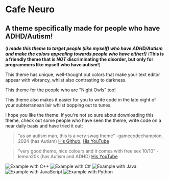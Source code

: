 # Cafe Neuro
## A theme specifically made for people who have ADHD/Autism!

(***I made this theme to target people (like myself) who have ADHD/Autism and make the colors appealing towards people who have either!)***
(**This is a friendly theme that is _NOT_ discriminating the disorder, but only for programmers like myself who have autism!**)

This theme has unique, well-thought out colors that make your text editor appear with vibrancy, whilst also contrasting to darkness.

This theme for the people who are "Night Owls" too!

This theme also makes it easier for you to write code in the late night of your subterranean lair whilst bopping out to tunes.

I hope you like the theme. If you're not so sure about downloading this theme, check out some people who have seen the theme, write code on a near daily basis and have tried it out:

> "as an autism man, this is a very swag theme" -gamecodechampion, 2024 (has Autism)
> [His Github](https://github.com/gamecodechampion),
> [His YouTube](https://youtube.com/c/gamecodechampion)

> "very good theme, nice colours and it comes with free sex 10/10" -lemon20k (has Autism and ADHD)
> [His YouTube](https://www.youtube.com/channel/UCPtee45FLrZhQTk7FE5w9oA)


<img title="Example with C++" src=".//screenshots//1.png">
<img title="Example with C#" src=".//screenshots//2.png">
<img title="Example with Java" src=".//screenshots//3.png">
<img title="Example with JavaScript" src=".//screenshots//4.png">
<img title="Example with Python" src=".//screenshots//5.png">
